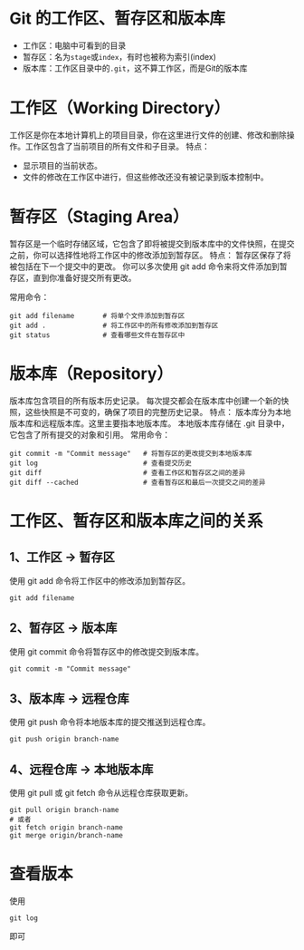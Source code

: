 # Git 的工作区、暂存区和版本库
- 工作区：电脑中可看到的目录
- 暂存区：名为`stage`或`index`，有时也被称为索引(index)
- 版本库：工作区目录中的`.git`，这不算工作区，而是Git的版本库

# 工作区（Working Directory）
工作区是你在本地计算机上的项目目录，你在这里进行文件的创建、修改和删除操作。工作区包含了当前项目的所有文件和子目录。
特点：
- 显示项目的当前状态。
- 文件的修改在工作区中进行，但这些修改还没有被记录到版本控制中。

# 暂存区（Staging Area）
暂存区是一个临时存储区域，它包含了即将被提交到版本库中的文件快照，在提交之前，你可以选择性地将工作区中的修改添加到暂存区。
特点：
暂存区保存了将被包括在下一个提交中的更改。
你可以多次使用 git add 命令来将文件添加到暂存区，直到你准备好提交所有更改。

常用命令：
```
git add filename       # 将单个文件添加到暂存区
git add .              # 将工作区中的所有修改添加到暂存区
git status             # 查看哪些文件在暂存区中
```

# 版本库（Repository）
版本库包含项目的所有版本历史记录。
每次提交都会在版本库中创建一个新的快照，这些快照是不可变的，确保了项目的完整历史记录。
特点：
版本库分为本地版本库和远程版本库。这里主要指本地版本库。
本地版本库存储在 .git 目录中，它包含了所有提交的对象和引用。
常用命令：
```
git commit -m "Commit message"   # 将暂存区的更改提交到本地版本库
git log                          # 查看提交历史
git diff                         # 查看工作区和暂存区之间的差异
git diff --cached                # 查看暂存区和最后一次提交之间的差异
```

# 工作区、暂存区和版本库之间的关系
## 1、工作区 -> 暂存区
使用 git add 命令将工作区中的修改添加到暂存区。
```
git add filename
```
## 2、暂存区 -> 版本库

使用 git commit 命令将暂存区中的修改提交到版本库。
```
git commit -m "Commit message"
```
## 3、版本库 -> 远程仓库

使用 git push 命令将本地版本库的提交推送到远程仓库。
```
git push origin branch-name
```
## 4、远程仓库 -> 本地版本库
使用 git pull 或 git fetch 命令从远程仓库获取更新。
```
git pull origin branch-name
# 或者
git fetch origin branch-name
git merge origin/branch-name
```

# 查看版本
使用
```
git log
```
即可

